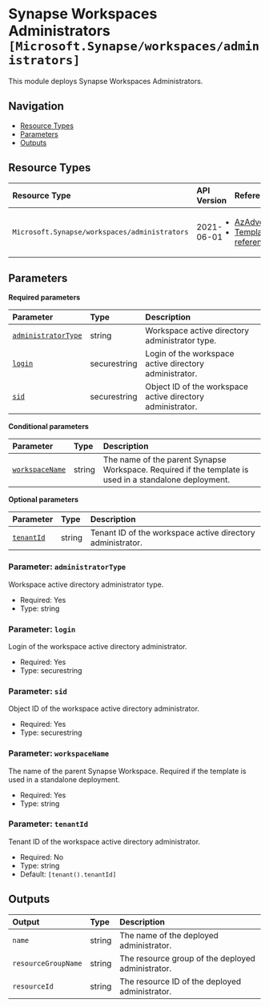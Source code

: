# Synapse Workspaces Administrators `[Microsoft.Synapse/workspaces/administrators]`

This module deploys Synapse Workspaces Administrators.

## Navigation

- [Resource Types](#Resource-Types)
- [Parameters](#Parameters)
- [Outputs](#Outputs)

## Resource Types

| Resource Type | API Version | References |
| :-- | :-- | :-- |
| `Microsoft.Synapse/workspaces/administrators` | 2021-06-01 | <ul style="padding-left: 0px;"><li>[AzAdvertizer](https://www.azadvertizer.net/azresourcetypes/microsoft.synapse_workspaces_administrators.html)</li><li>[Template reference](https://learn.microsoft.com/en-us/azure/templates/Microsoft.Synapse/2021-06-01/workspaces/administrators)</li></ul> |

## Parameters

**Required parameters**

| Parameter | Type | Description |
| :-- | :-- | :-- |
| [`administratorType`](#parameter-administratortype) | string | Workspace active directory administrator type. |
| [`login`](#parameter-login) | securestring | Login of the workspace active directory administrator. |
| [`sid`](#parameter-sid) | securestring | Object ID of the workspace active directory administrator. |

**Conditional parameters**

| Parameter | Type | Description |
| :-- | :-- | :-- |
| [`workspaceName`](#parameter-workspacename) | string | The name of the parent Synapse Workspace. Required if the template is used in a standalone deployment. |

**Optional parameters**

| Parameter | Type | Description |
| :-- | :-- | :-- |
| [`tenantId`](#parameter-tenantid) | string | Tenant ID of the workspace active directory administrator. |

### Parameter: `administratorType`

Workspace active directory administrator type.

- Required: Yes
- Type: string

### Parameter: `login`

Login of the workspace active directory administrator.

- Required: Yes
- Type: securestring

### Parameter: `sid`

Object ID of the workspace active directory administrator.

- Required: Yes
- Type: securestring

### Parameter: `workspaceName`

The name of the parent Synapse Workspace. Required if the template is used in a standalone deployment.

- Required: Yes
- Type: string

### Parameter: `tenantId`

Tenant ID of the workspace active directory administrator.

- Required: No
- Type: string
- Default: `[tenant().tenantId]`

## Outputs

| Output | Type | Description |
| :-- | :-- | :-- |
| `name` | string | The name of the deployed administrator. |
| `resourceGroupName` | string | The resource group of the deployed administrator. |
| `resourceId` | string | The resource ID of the deployed administrator. |
